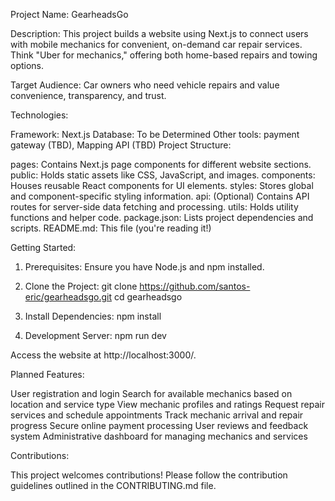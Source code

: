 Project Name: GearheadsGo

Description: This project builds a website using Next.js to connect users with mobile mechanics for convenient, on-demand car repair services. Think "Uber for mechanics," offering both home-based repairs and towing options.

Target Audience: Car owners who need vehicle repairs and value convenience, transparency, and trust.

Technologies:

Framework: Next.js
Database: To be Determined
Other tools: payment gateway (TBD), Mapping API (TBD)
Project Structure:

pages: Contains Next.js page components for different website sections.
public: Holds static assets like CSS, JavaScript, and images.
components: Houses reusable React components for UI elements.
styles: Stores global and component-specific styling information.
api: (Optional) Contains API routes for server-side data fetching and processing.
utils: Holds utility functions and helper code.
package.json: Lists project dependencies and scripts.
README.md: This file (you're reading it!)

Getting Started:

1. Prerequisites: Ensure you have Node.js and npm installed.

2. Clone the Project:
git clone https://github.com/santos-eric/gearheadsgo.git
cd gearheadsgo

1. Install Dependencies:
npm install

1. Development Server:
npm run dev

Access the website at http://localhost:3000/.

Planned Features:

User registration and login
Search for available mechanics based on location and service type
View mechanic profiles and ratings
Request repair services and schedule appointments
Track mechanic arrival and repair progress
Secure online payment processing
User reviews and feedback system
Administrative dashboard for managing mechanics and services

Contributions:

This project welcomes contributions! Please follow the contribution guidelines outlined in the CONTRIBUTING.md file.
